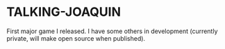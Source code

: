 # TALKING-JOAQUIN
First major game I released. I have some others in development (currently private, will make open source when published).
